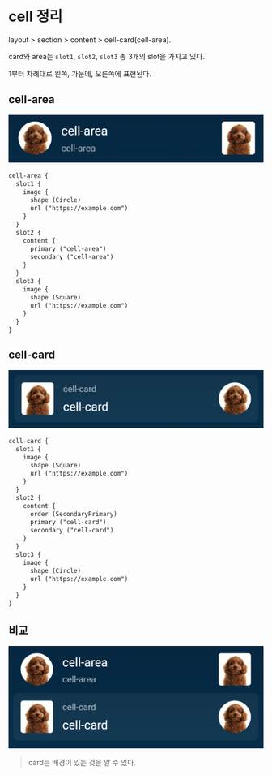 # cell 정리

layout > section > content  > cell-card(cell-area).

card와 area는 `slot1`, `slot2`, `slot3` 총 3개의 slot을 가지고 있다.

1부터 차례대로 왼쪽, 가운데, 오른쪽에 표현된다.



## cell-area

![area](./asset/cell/cell-area.png)

```bixby
cell-area {
  slot1 {
    image {
      shape (Circle)
      url ("https://example.com")
    }
  }
  slot2 {
    content {
      primary ("cell-area")
      secondary ("cell-area")
    }
  }
  slot3 {
    image {
      shape (Square)
      url ("https://example.com")
    }
  }
}
```



## cell-card

![card](./asset/cell/cell-card.png)

```bixby
cell-card {
  slot1 {
    image {
      shape (Square)
      url ("https://example.com")
    }
  }
  slot2 {
    content {
      order (SecondaryPrimary)
      primary ("cell-card")
      secondary ("cell-card")
    }
  }
  slot3 {
    image {
      shape (Circle)
      url ("https://example.com")
    }
  }
}
```



## 비교

![cell](./asset/cell/cell.png)

> card는 배경이 있는 것을 알 수 있다.